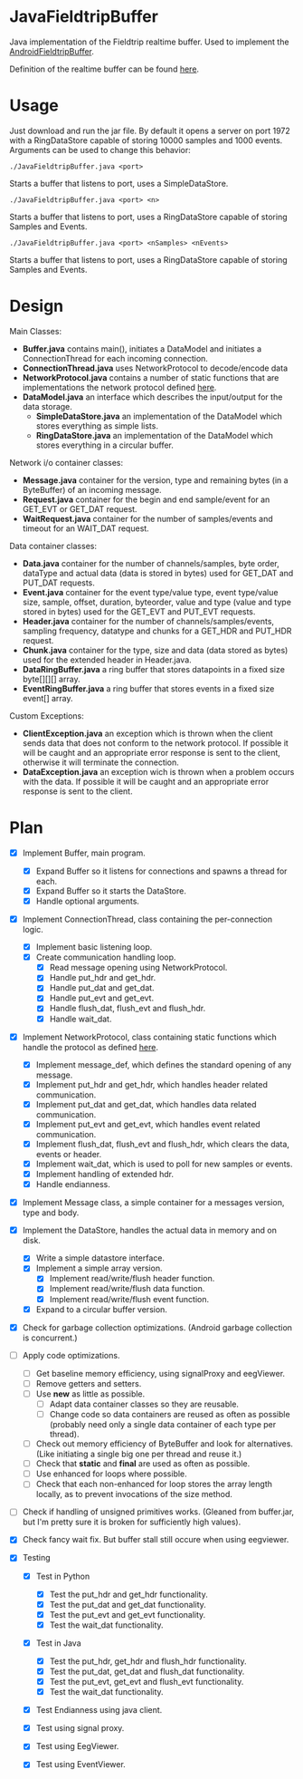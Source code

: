 JavaFieldtripBuffer
===================

Java implementation of the Fieldtrip realtime buffer. Used to implement the [AndroidFieldtripBuffer](https://github.com/Wieke/AndroidFieldtripBuffer).

Definition of the realtime buffer can be found [here](http://fieldtrip.fcdonders.nl/development/realtime).


Usage
=====

Just download and run the jar file. By default it opens a server on port 1972 with a RingDataStore capable of storing 10000 samples and 1000 events. Arguments can be used to change this behavior:

```
./JavaFieldtripBuffer.java <port>
```
Starts a buffer that listens to <port> port, uses a SimpleDataStore.
```
./JavaFieldtripBuffer.java <port> <n>
```
Starts a buffer that listens to <port> port, uses a RingDataStore capable of storing <n> Samples and <n> Events.
```
./JavaFieldtripBuffer.java <port> <nSamples> <nEvents>
```
Starts a buffer that listens to <port> port, uses a RingDataStore capable of storing <nSamples> Samples and <nEvents> Events.

Design
======

Main Classes:

- **Buffer.java** contains main(),  initiates a DataModel and initiates a ConnectionThread for each incoming connection.
- **ConnectionThread.java** uses NetworkProtocol to decode/encode data
- **NetworkProtocol.java** contains a number of static functions that are implementations the network protocol defined [here](http://fieldtrip.fcdonders.nl/development/realtime/buffer_protocol).
- **DataModel.java** an interface which describes the input/output for the data storage.
	* **SimpleDataStore.java** an implementation of the DataModel which stores everything as simple lists.
	* **RingDataStore.java**  an implementation of the DataModel which stores everything in a circular buffer.

Network i/o container classes:

- **Message.java** container for the version, type and remaining bytes (in a ByteBuffer) of an incoming message.
- **Request.java** container for the begin and end sample/event for an GET\_EVT or GET\_DAT request.
- **WaitRequest.java** container for the number of samples/events and timeout for an WAIT\_DAT request.

Data container classes:

- **Data.java** container for the number of channels/samples, byte order, dataType and actual data (data is stored in bytes) used for GET\_DAT and PUT\_DAT requests.
- **Event.java** container for the event type/value type, event type/value size, sample, offset, duration, byteorder, value and type (value and type stored in bytes) used for the GET\_EVT and PUT\_EVT requests.
- **Header.java** container for the number of channels/samples/events, sampling frequency, datatype and chunks for a GET\_HDR and PUT\_HDR request.
- **Chunk.java** container for the type, size and data (data stored as bytes) used for the extended header in Header.java.
- **DataRingBuffer.java** a ring buffer that stores datapoints in a fixed size byte[][][] array.
- **EventRingBuffer.java** a ring buffer that stores events in a fixed size event[] array.

Custom Exceptions:

- **ClientException.java** an exception which is thrown when the client sends data that does not conform to the network protocol. If possible it will be caught and an appropriate error response is sent to the client, otherwise it will terminate the connection.
- **DataException.java** an exception wich is thrown when a problem occurs with the data. If possible it will be caught and an appropriate error response is sent to the client. 



Plan
==================

- [x] Implement Buffer, main program.
  - [x] Expand Buffer so it listens for connections and spawns a thread for each.
  - [x] Expand Buffer so it starts the DataStore.
  - [x] Handle optional arguments.
- [x] Implement ConnectionThread, class containing the per-connection logic.
  - [x] Implement basic listening loop.
  - [x] Create communication handling loop.
    - [x] Read message opening using NetworkProtocol.
	- [x] Handle put\_hdr and get\_hdr.
	- [x] Handle put\_dat and get\_dat.
	- [x] Handle put\_evt and get\_evt.
	- [x] Handle flush\_dat, flush\_evt and flush\_hdr.
	- [x] Handle wait_dat. 
- [x] Implement NetworkProtocol, class containing static functions which handle the protocol as defined [here](http://fieldtrip.fcdonders.nl/development/realtime/buffer_protocol).
  - [x] Implement message_def, which defines the standard opening of any message.
  - [x] Implement put\_hdr and get\_hdr, which handles header related communication.
  - [x] Implement put\_dat and get\_dat, which handles data related communication.
  - [x] Implement put\_evt and get\_evt, which handles event related communication.
  - [x] Implement flush\_dat, flush\_evt and flush\_hdr, which clears the data, events or header.
  - [x] Implement wait_dat, which is used to poll for new samples or events.
  - [x] Implement handling of extended hdr.
  - [x] Handle endianness.
- [x] Implement Message class, a simple container for a messages version, type and body.
- [x] Implement the DataStore, handles the actual data in memory and on disk.
  - [x] Write a simple datastore interface.
  - [x] Implement a simple array version.
    - [x] Implement read/write/flush header function.
    - [x] Implement read/write/flush data function.
    - [x] Implement read/write/flush event function.
  - [x] Expand to a circular buffer version.
- [x] Check for garbage collection optimizations. (Android garbage collection is concurrent.)
- [ ] Apply code optimizations.
	- [ ] Get baseline memory efficiency, using signalProxy and eegViewer.
	- [ ] Remove getters and setters.
	- [ ] Use **new** as little as possible.
		- [ ] Adapt data container classes so they are reusable.
		- [ ] Change code so data containers are reused as often as possible (probably need only a single data container of each type per thread).		
	- [ ] Check out memory efficiency of ByteBuffer and look for alternatives. (Like initiating a single big one per thread and reuse it.)
	- [ ] Check that **static** and **final** are used as often as possible.
	- [ ] Use enhanced for loops where possible. 
	- [ ] Check that each non-enhanced for loop stores the array length locally, as to prevent invocations of the size method.
- [ ] Check if handling of unsigned primitives works. (Gleaned from buffer.jar, but I'm pretty sure it is broken for sufficiently high values).
- [x] Check fancy wait fix. But buffer stall still occure when using eegviewer.

- [x] Testing
	- [x] Test in Python
		- [x] Test the put\_hdr and get\_hdr functionality.
		- [x] Test the put\_dat and get\_dat functionality.
		- [x] Test the put\_evt and get\_evt functionality.
		- [x] Test the wait\_dat functionality.
	- [x] Test in Java
		- [x] Test the put\_hdr, get\_hdr and flush\_hdr functionality.
		- [x] Test the put\_dat, get\_dat and flush\_dat functionality.
		- [x] Test the put\_evt, get\_evt and flush\_evt functionality.
		- [x] Test the wait\_dat functionality.
	- [x] Test Endianness using java client.
	- [x] Test using signal proxy.
	- [x] Test using EegViewer.
	- [x] Test using EventViewer.
	

